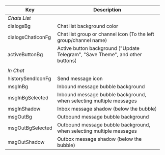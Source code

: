 | Key               | Description                                                  |
| ----------------- | ------------------------------------------------------------ |
| _Chats List_      |                                                              |
| dialogsBg         | Chat list background color                                   |
| dialogsChatIconFg | Chat list group or channel icon (To the left group/channel name) |
| activeButtonBg    | Active button background ("Update Telegram", "Save Theme", and other buttons) |
|                   |                                                              |
| _In Chat_         |                                                              |
| historySendIconFg | Send message icon                                            |
| msgInBg           | Inbound message bubble background                            |
| msgInBgSelected   | Inbound message bubble background, when selecting multiple messages |
| msgInShadow       | Inbox message shadow (below the bubble)                      |
| msgOutBg          | Outbound message bubble background                           |
| msgOutBgSelected  | Outbound message bubble background, when selecting multiple messages |
| msgOutShadow      | Outbox message shadow (below the bubble)                     |
